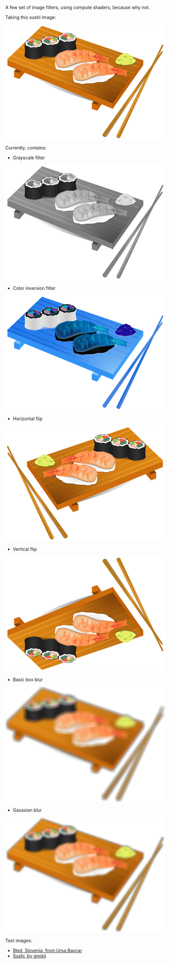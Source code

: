 A few set of image filters, using compute shaders, because why not.

Taking this sushi image:

![Sushi](sample/sushi.png)

Currently, contains:

* Grayscale filter

![Grayscale](sample/output/sushi_grayscale.png)

* Color inversion filter

![Inverse](sample/output/sushi_inverse.png)

* Horizontal flip

![Horizontal flip](sample/output/sushi_hflip.png)

* Vertical flip

![Vertical flip](sample/output/sushi_vflip.png)

* Basic box blur

![Box flip](sample/output/sushi_boxblur.png)

* Gaussian blur

![Box flip](sample/output/sushi_gaussianblur.png)

Test images:
* [Bled, Slovenia, from Ursa Bavcar](https://unsplash.com/photos/6O4zf9lga6Q)
* [Sushi, by gnokii](https://openclipart.org/detail/132169/sushi)
